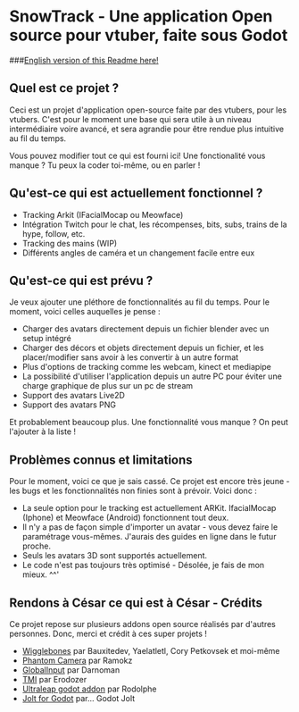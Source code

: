 # SnowTrack - Une application Open source pour vtuber, faite sous Godot
###[English version of this Readme here!](README.md)
## Quel est ce projet ?
Ceci est un projet d'application open-source faite par des vtubers, pour les vtubers.
C'est pour le moment une base qui sera utile à un niveau intermédiaire voire avancé, et sera agrandie pour être rendue plus intuitive au fil du temps.

Vous pouvez modifier tout ce qui est fourni ici!
Une fonctionalité vous manque ? Tu peux la coder toi-même, ou en parler !

## Qu'est-ce qui est actuellement fonctionnel ?
- Tracking Arkit (IFacialMocap ou Meowface)
- Intégration Twitch pour le chat, les récompenses, bits, subs, trains de la hype, follow, etc.
- Tracking des mains (WIP)
- Différents angles de caméra et un changement facile entre eux

## Qu'est-ce qui est prévu ?
Je veux ajouter une pléthore de fonctionnalités au fil du temps. Pour le moment, voici celles auquelles je pense :
- Charger des avatars directement depuis un fichier blender avec un setup intégré
- Charger des décors et objets directement depuis un fichier, et les placer/modifier sans avoir à les convertir à un autre format
- Plus d'options de tracking comme les webcam, kinect et mediapipe
- La possibilité d'utiliser l'application depuis un autre PC pour éviter une charge graphique de plus sur un pc de stream
- Support des avatars Live2D
- Support des avatars PNG

Et probablement beaucoup plus. Une fonctionnalité vous manque ? On peut l'ajouter à la liste !

## Problèmes connus et limitations
Pour le moment, voici ce que je sais cassé. Ce projet est encore très jeune - les bugs et les fonctionnalités non finies sont à prévoir.
Voici donc :
- La seule option pour le tracking est actuellement ARKit. IfacialMocap (Iphone) et Meowface (Android) fonctionnent tout deux.
- Il n'y a pas de façon simple d'importer un avatar - vous devez faire le paramétrage vous-mêmes. J'aurais des guides en ligne dans le futur proche.
- Seuls les avatars 3D sont supportés actuellement.
- Le code n'est pas toujours très optimisé - Désolée, je fais de mon mieux. ^^'

## Rendons à César ce qui est à César - Crédits
Ce projet repose sur plusieurs addons open source réalisés par d'autres personnes.
Donc, merci et crédit à ces super projets !
- [Wigglebones](https://github.com/Laporteusedegateaux/godot-wigglebones) par Bauxitedev, Yaelatletl, Cory Petkovsek et moi-même
- [Phantom Camera](https://github.com/ramokz/phantom-camera) par Ramokz
- [GlobalInput](https://github.com/Darnoman/Godot-GlobalInput-Addon) par Darnoman
- [TMI](https://github.com/erodozer/tmi.gd) par Erodozer
- [Ultraleap godot addon](https://forge.lunai.re/rodolphe/godot-ultraleap-plugin) par Rodolphe
- [Jolt for Godot](https://github.com/godot-jolt/godot-jolt) par... Godot Jolt
